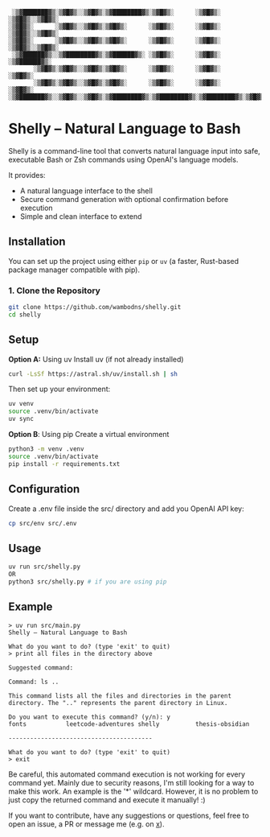 ```text
 ░▒▓███████▓▒░▒▓█▓▒░░▒▓█▓▒░▒▓████████▓▒░▒▓█▓▒░      ░▒▓█▓▒░   ░▒▓█▓▒░░▒▓█▓▒░
░▒▓█▓▒░      ░▒▓█▓▒░░▒▓█▓▒░▒▓█▓▒░      ░▒▓█▓▒░      ░▒▓█▓▒░   ░▒▓█▓▒░░▒▓█▓▒░ 
░▒▓█▓▒░      ░▒▓█▓▒░░▒▓█▓▒░▒▓█▓▒░      ░▒▓█▓▒░      ░▒▓█▓▒░   ░▒▓█▓▒░░▒▓█▓▒░ 
 ░▒▓██████▓▒░░▒▓████████▓▒░▒▓██████▓▒░ ░▒▓█▓▒░      ░▒▓█▓▒░    ░▒▓██████▓▒░  
       ░▒▓█▓▒░▒▓█▓▒░░▒▓█▓▒░▒▓█▓▒░      ░▒▓█▓▒░      ░▒▓█▓▒░      ░▒▓█▓▒░     
       ░▒▓█▓▒░▒▓█▓▒░░▒▓█▓▒░▒▓█▓▒░      ░▒▓█▓▒░      ░▒▓█▓▒░      ░▒▓█▓▒░     
░▒▓███████▓▒░░▒▓█▓▒░░▒▓█▓▒░▒▓████████▓▒░▒▓████████▓▒░▒▓████████▓▒░▒▓█▓▒░     
```

# Shelly – Natural Language to Bash

Shelly is a command-line tool that converts natural language input into safe, executable Bash or Zsh commands using OpenAI's language models.

It provides:
- A natural language interface to the shell
- Secure command generation with optional confirmation before execution
- Simple and clean interface to extend

## Installation

You can set up the project using either `pip` or `uv` (a faster, Rust-based package manager compatible with pip).

### 1. Clone the Repository

```bash
git clone https://github.com/wambodns/shelly.git
cd shelly
```

## Setup

**Option A:** Using uv
Install uv (if not already installed)
```bash
curl -LsSf https://astral.sh/uv/install.sh | sh
```
Then set up your environment:
```bash
uv venv
source .venv/bin/activate
uv sync
```
**Option B**: Using pip
Create a virtual environment
```bash
python3 -m venv .venv
source .venv/bin/activate
pip install -r requirements.txt
```
## Configuration
Create a .env file inside the src/ directory and add you OpenAI API key:
```bash
cp src/env src/.env
```

## Usage
```bash
uv run src/shelly.py
OR
python3 src/shelly.py # if you are using pip
```
## Example
```
> uv run src/main.py
Shelly – Natural Language to Bash

What do you want to do? (type 'exit' to quit)
> print all files in the directory above

Suggested command:

Command: ls ..

This command lists all the files and directories in the parent directory. The ".." represents the parent directory in Linux.

Do you want to execute this command? (y/n): y
fonts			leetcode-adventures	shelly			thesis-obsidian

----------------------------------------

What do you want to do? (type 'exit' to quit)
> exit
```

Be careful, this automated command execution is not working for every command yet. Mainly due to security reasons, I'm still looking for a way to make this work. An example is the '*' wildcard.
However, it is no problem to just copy the returned command and execute it manually! :)

If you want to contribute, have any suggestions or questions, feel free to open an issue, a PR or message me (e.g. on [x](https://x.com/wambosec)).
